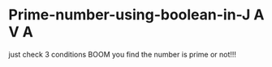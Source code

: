 # Prime-number-using-boolean-in-J A V A 

just check 3 conditions BOOM you find the number is prime or not!!!
